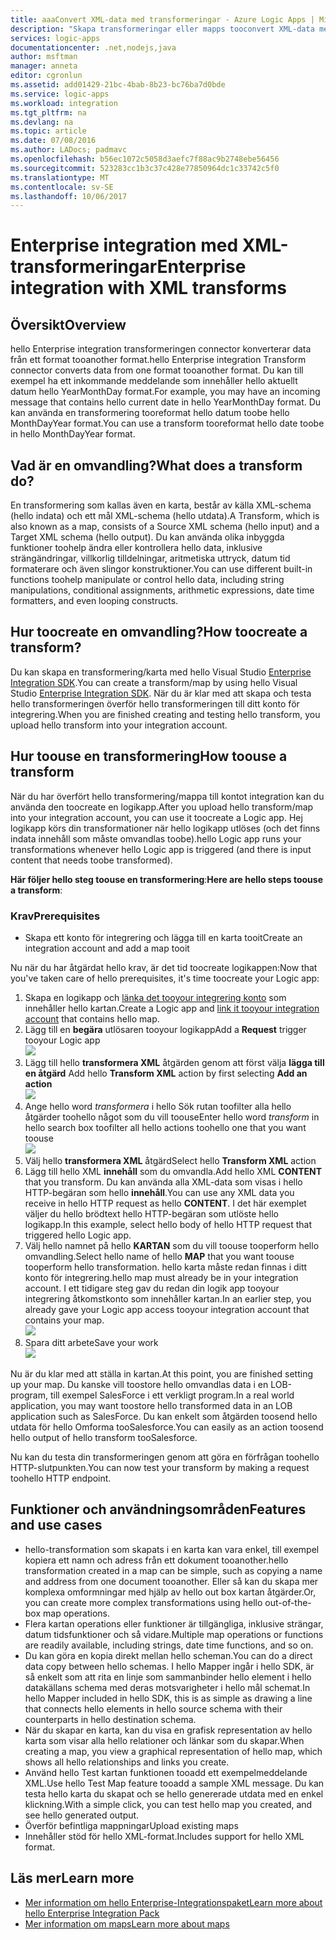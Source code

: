 ```yaml
---
title: aaaConvert XML-data med transformeringar - Azure Logic Apps | Microsoft Docs
description: "Skapa transformeringar eller mapps tooconvert XML-data mellan formaten i logikappar med hjälp av hello Enterprise Integration-SDK"
services: logic-apps
documentationcenter: .net,nodejs,java
author: msftman
manager: anneta
editor: cgronlun
ms.assetid: add01429-21bc-4bab-8b23-bc76ba7d0bde
ms.service: logic-apps
ms.workload: integration
ms.tgt_pltfrm: na
ms.devlang: na
ms.topic: article
ms.date: 07/08/2016
ms.author: LADocs; padmavc
ms.openlocfilehash: b56ec1072c5058d3aefc7f88ac9b2748ebe56456
ms.sourcegitcommit: 523283cc1b3c37c428e77850964dc1c33742c5f0
ms.translationtype: MT
ms.contentlocale: sv-SE
ms.lasthandoff: 10/06/2017
---
```

# <a name="enterprise-integration-with-xml-transforms"></a><span data-ttu-id="7082c-103">Enterprise integration med XML-transformeringar</span><span class="sxs-lookup"><span data-stu-id="7082c-103">Enterprise integration with XML transforms</span></span>
## <a name="overview"></a><span data-ttu-id="7082c-104">Översikt</span><span class="sxs-lookup"><span data-stu-id="7082c-104">Overview</span></span>
<span data-ttu-id="7082c-105">hello Enterprise integration transformeringen connector konverterar data från ett format tooanother format.</span><span class="sxs-lookup"><span data-stu-id="7082c-105">hello Enterprise integration Transform connector converts data from one format tooanother format.</span></span> <span data-ttu-id="7082c-106">Du kan till exempel ha ett inkommande meddelande som innehåller hello aktuellt datum hello YearMonthDay format.</span><span class="sxs-lookup"><span data-stu-id="7082c-106">For example, you may have an incoming message that contains hello current date in hello YearMonthDay format.</span></span> <span data-ttu-id="7082c-107">Du kan använda en transformering tooreformat hello datum toobe hello MonthDayYear format.</span><span class="sxs-lookup"><span data-stu-id="7082c-107">You can use a transform tooreformat hello date toobe in hello MonthDayYear format.</span></span>

## <a name="what-does-a-transform-do"></a><span data-ttu-id="7082c-108">Vad är en omvandling?</span><span class="sxs-lookup"><span data-stu-id="7082c-108">What does a transform do?</span></span>
<span data-ttu-id="7082c-109">En transformering som kallas även en karta, består av källa XML-schema (hello indata) och ett mål XML-schema (hello utdata).</span><span class="sxs-lookup"><span data-stu-id="7082c-109">A Transform, which is also known as a map, consists of a Source XML schema (hello input) and a Target XML schema (hello output).</span></span> <span data-ttu-id="7082c-110">Du kan använda olika inbyggda funktioner toohelp ändra eller kontrollera hello data, inklusive strängändringar, villkorlig tilldelningar, aritmetiska uttryck, datum tid formaterare och även slingor konstruktioner.</span><span class="sxs-lookup"><span data-stu-id="7082c-110">You can use different built-in functions toohelp manipulate or control hello data, including string manipulations, conditional assignments, arithmetic expressions, date time formatters, and even looping constructs.</span></span>

## <a name="how-toocreate-a-transform"></a><span data-ttu-id="7082c-111">Hur toocreate en omvandling?</span><span class="sxs-lookup"><span data-stu-id="7082c-111">How toocreate a transform?</span></span>
<span data-ttu-id="7082c-112">Du kan skapa en transformering/karta med hello Visual Studio [Enterprise Integration SDK](https://aka.ms/vsmapsandschemas).</span><span class="sxs-lookup"><span data-stu-id="7082c-112">You can create a transform/map by using hello Visual Studio [Enterprise Integration SDK](https://aka.ms/vsmapsandschemas).</span></span> <span data-ttu-id="7082c-113">När du är klar med att skapa och testa hello transformeringen överför hello transformeringen till ditt konto för integrering.</span><span class="sxs-lookup"><span data-stu-id="7082c-113">When you are finished creating and testing hello transform, you upload hello transform into your integration account.</span></span> 

## <a name="how-toouse-a-transform"></a><span data-ttu-id="7082c-114">Hur toouse en transformering</span><span class="sxs-lookup"><span data-stu-id="7082c-114">How toouse a transform</span></span>
<span data-ttu-id="7082c-115">När du har överfört hello transformering/mappa till kontot integration kan du använda den toocreate en logikapp.</span><span class="sxs-lookup"><span data-stu-id="7082c-115">After you upload hello transform/map into your integration account, you can use it toocreate a Logic app.</span></span> <span data-ttu-id="7082c-116">Hej logikapp körs din transformationer när hello logikapp utlöses (och det finns indata innehåll som måste omvandlas toobe).</span><span class="sxs-lookup"><span data-stu-id="7082c-116">hello Logic app runs your transformations whenever hello Logic app is triggered (and there is input content that needs toobe transformed).</span></span>

<span data-ttu-id="7082c-117">**Här följer hello steg toouse en transformering**:</span><span class="sxs-lookup"><span data-stu-id="7082c-117">**Here are hello steps toouse a transform**:</span></span>

### <a name="prerequisites"></a><span data-ttu-id="7082c-118">Krav</span><span class="sxs-lookup"><span data-stu-id="7082c-118">Prerequisites</span></span>

* <span data-ttu-id="7082c-119">Skapa ett konto för integrering och lägga till en karta tooit</span><span class="sxs-lookup"><span data-stu-id="7082c-119">Create an integration account and add a map tooit</span></span>  

<span data-ttu-id="7082c-120">Nu när du har åtgärdat hello krav, är det tid toocreate logikappen:</span><span class="sxs-lookup"><span data-stu-id="7082c-120">Now that you've taken care of hello prerequisites, it's time toocreate your Logic app:</span></span>  

1. <span data-ttu-id="7082c-121">Skapa en logikapp och [länka det tooyour integrering konto](../logic-apps/logic-apps-enterprise-integration-accounts.md "Läs toolink en logikapp integrering konto tooa") som innehåller hello kartan.</span><span class="sxs-lookup"><span data-stu-id="7082c-121">Create a Logic app and [link it tooyour integration account](../logic-apps/logic-apps-enterprise-integration-accounts.md "Learn toolink an integration account tooa Logic app") that contains hello map.</span></span>
2. <span data-ttu-id="7082c-122">Lägg till en **begära** utlösaren tooyour logikapp</span><span class="sxs-lookup"><span data-stu-id="7082c-122">Add a **Request** trigger tooyour Logic app</span></span>  
   ![](./media/logic-apps-enterprise-integration-transforms/transform-1.png)    
3. <span data-ttu-id="7082c-123">Lägg till hello **transformera XML** åtgärden genom att först välja **lägga till en åtgärd** </span><span class="sxs-lookup"><span data-stu-id="7082c-123">Add hello **Transform XML** action by first selecting **Add an action** </span></span>  
   ![](./media/logic-apps-enterprise-integration-transforms/transform-2.png)   
4. <span data-ttu-id="7082c-124">Ange hello word *transformera* i hello Sök rutan toofilter alla hello åtgärder toohello något som du vill toouse</span><span class="sxs-lookup"><span data-stu-id="7082c-124">Enter hello word *transform* in hello search box toofilter all hello actions toohello one that you want toouse</span></span>  
   ![](./media/logic-apps-enterprise-integration-transforms/transform-3.png)  
5. <span data-ttu-id="7082c-125">Välj hello **transformera XML** åtgärd</span><span class="sxs-lookup"><span data-stu-id="7082c-125">Select hello **Transform XML** action</span></span>   
6. <span data-ttu-id="7082c-126">Lägg till hello XML **innehåll** som du omvandla.</span><span class="sxs-lookup"><span data-stu-id="7082c-126">Add hello XML **CONTENT** that you transform.</span></span> <span data-ttu-id="7082c-127">Du kan använda alla XML-data som visas i hello HTTP-begäran som hello **innehåll**.</span><span class="sxs-lookup"><span data-stu-id="7082c-127">You can use any XML data you receive in hello HTTP request as hello **CONTENT**.</span></span> <span data-ttu-id="7082c-128">I det här exemplet väljer du hello brödtext hello HTTP-begäran som utlöste hello logikapp.</span><span class="sxs-lookup"><span data-stu-id="7082c-128">In this example, select hello body of hello HTTP request that triggered hello Logic app.</span></span>
7. <span data-ttu-id="7082c-129">Välj hello namnet på hello **KARTAN** som du vill toouse tooperform hello omvandling.</span><span class="sxs-lookup"><span data-stu-id="7082c-129">Select hello name of hello **MAP** that you want toouse tooperform hello transformation.</span></span> <span data-ttu-id="7082c-130">hello karta måste redan finnas i ditt konto för integrering.</span><span class="sxs-lookup"><span data-stu-id="7082c-130">hello map must already be in your integration account.</span></span> <span data-ttu-id="7082c-131">I ett tidigare steg gav du redan din logik app tooyour integrering åtkomstkonto som innehåller kartan.</span><span class="sxs-lookup"><span data-stu-id="7082c-131">In an earlier step, you already gave your Logic app access tooyour integration account that contains your map.</span></span>      
   ![](./media/logic-apps-enterprise-integration-transforms/transform-4.png) 
8. <span data-ttu-id="7082c-132">Spara ditt arbete</span><span class="sxs-lookup"><span data-stu-id="7082c-132">Save your work</span></span>  
    ![](./media/logic-apps-enterprise-integration-transforms/transform-5.png) 

<span data-ttu-id="7082c-133">Nu är du klar med att ställa in kartan.</span><span class="sxs-lookup"><span data-stu-id="7082c-133">At this point, you are finished setting up your map.</span></span> <span data-ttu-id="7082c-134">Du kanske vill toostore hello omvandlas data i en LOB-program, till exempel SalesForce i ett verkligt program.</span><span class="sxs-lookup"><span data-stu-id="7082c-134">In a real world application, you may want toostore hello transformed data in an LOB application such as SalesForce.</span></span> <span data-ttu-id="7082c-135">Du kan enkelt som åtgärden toosend hello utdata för hello Omforma tooSalesforce.</span><span class="sxs-lookup"><span data-stu-id="7082c-135">You can easily as an action toosend hello output of hello transform tooSalesforce.</span></span> 

<span data-ttu-id="7082c-136">Nu kan du testa din transformeringen genom att göra en förfrågan toohello HTTP-slutpunkten.</span><span class="sxs-lookup"><span data-stu-id="7082c-136">You can now test your transform by making a request toohello HTTP endpoint.</span></span>  

## <a name="features-and-use-cases"></a><span data-ttu-id="7082c-137">Funktioner och användningsområden</span><span class="sxs-lookup"><span data-stu-id="7082c-137">Features and use cases</span></span>
* <span data-ttu-id="7082c-138">hello-transformation som skapats i en karta kan vara enkel, till exempel kopiera ett namn och adress från ett dokument tooanother.</span><span class="sxs-lookup"><span data-stu-id="7082c-138">hello transformation created in a map can be simple, such as copying a name and address from one document tooanother.</span></span> <span data-ttu-id="7082c-139">Eller så kan du skapa mer komplexa omformningar med hjälp av hello out box kartan åtgärder.</span><span class="sxs-lookup"><span data-stu-id="7082c-139">Or, you can create more complex transformations using hello out-of-the-box map operations.</span></span>  
* <span data-ttu-id="7082c-140">Flera kartan operations eller funktioner är tillgängliga, inklusive strängar, datum tidsfunktioner och så vidare.</span><span class="sxs-lookup"><span data-stu-id="7082c-140">Multiple map operations or functions are readily available, including strings, date time functions, and so on.</span></span>  
* <span data-ttu-id="7082c-141">Du kan göra en kopia direkt mellan hello scheman.</span><span class="sxs-lookup"><span data-stu-id="7082c-141">You can do a direct data copy between hello schemas.</span></span> <span data-ttu-id="7082c-142">I hello Mapper ingår i hello SDK, är så enkelt som att rita en linje som sammanbinder hello element i hello datakällans schema med deras motsvarigheter i hello mål schemat.</span><span class="sxs-lookup"><span data-stu-id="7082c-142">In hello Mapper included in hello SDK, this is as simple as drawing a line that connects hello elements in hello source schema with their counterparts in hello destination schema.</span></span>  
* <span data-ttu-id="7082c-143">När du skapar en karta, kan du visa en grafisk representation av hello karta som visar alla hello relationer och länkar som du skapar.</span><span class="sxs-lookup"><span data-stu-id="7082c-143">When creating a map, you view a graphical representation of hello map, which shows all hello relationships and links you create.</span></span>
* <span data-ttu-id="7082c-144">Använd hello Test kartan funktionen tooadd ett exempelmeddelande XML.</span><span class="sxs-lookup"><span data-stu-id="7082c-144">Use hello Test Map feature tooadd a sample XML message.</span></span> <span data-ttu-id="7082c-145">Du kan testa hello karta du skapat och se hello genererade utdata med en enkel klickning.</span><span class="sxs-lookup"><span data-stu-id="7082c-145">With a simple click, you can test hello map you created, and see hello generated output.</span></span>  
* <span data-ttu-id="7082c-146">Överför befintliga mappningar</span><span class="sxs-lookup"><span data-stu-id="7082c-146">Upload existing maps</span></span>  
* <span data-ttu-id="7082c-147">Innehåller stöd för hello XML-format.</span><span class="sxs-lookup"><span data-stu-id="7082c-147">Includes support for hello XML format.</span></span>

## <a name="learn-more"></a><span data-ttu-id="7082c-148">Läs mer</span><span class="sxs-lookup"><span data-stu-id="7082c-148">Learn more</span></span>
* [<span data-ttu-id="7082c-149">Mer information om hello Enterprise-Integrationspaket</span><span class="sxs-lookup"><span data-stu-id="7082c-149">Learn more about hello Enterprise Integration Pack</span></span>](../logic-apps/logic-apps-enterprise-integration-overview.md "Lär dig mer om Enterprise-Integrationspaket")  
* [<span data-ttu-id="7082c-150">Mer information om maps</span><span class="sxs-lookup"><span data-stu-id="7082c-150">Learn more about maps</span></span>](../logic-apps/logic-apps-enterprise-integration-maps.md "Lär dig mer om enterprise integration maps")  

